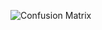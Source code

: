 

![Confusion Matrix](https://user-images.githubusercontent.com/55249305/191532777-58fd4bd1-3bed-41d0-afe4-b07656b63b7c.png)
